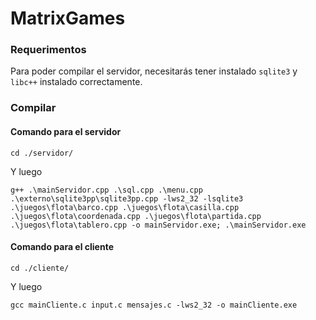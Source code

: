 # MatrixGames

### Requerimentos
Para poder compilar el servidor, necesitarás tener instalado `sqlite3` y `libc++` instalado correctamente.

### Compilar
#### Comando para el servidor
```
cd ./servidor/
```
Y luego
```
g++ .\mainServidor.cpp .\sql.cpp .\menu.cpp .\externo\sqlite3pp\sqlite3pp.cpp -lws2_32 -lsqlite3 .\juegos\flota\barco.cpp .\juegos\flota\casilla.cpp .\juegos\flota\coordenada.cpp .\juegos\flota\partida.cpp .\juegos\flota\tablero.cpp -o mainServidor.exe; .\mainServidor.exe
```

#### Comando para el cliente
```
cd ./cliente/
```
Y luego
```
gcc mainCliente.c input.c mensajes.c -lws2_32 -o mainCliente.exe
```
